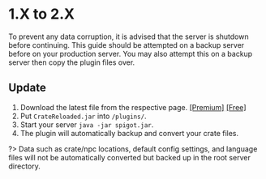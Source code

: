 # 1.X to 2.X

To prevent any data corruption, it is advised that the server is shutdown before continuing.
This guide should be attempted on a backup server before on your production server. You may
also attempt this on a backup server then copy the plugin files over.

## Update

1. Download the latest file from the respective page.
[[Premium]](https://www.spigotmc.org/resources/.3663/)
[[Free]](https://www.spigotmc.org/resources/.861/)
2. Put `CrateReloaded.jar` into `/plugins/`.
3. Start your server `java -jar spigot.jar`.
4. The plugin will automatically backup and convert your crate files.

?> Data such as crate/npc locations, default config settings, and language files will not be
automatically converted but backed up in the root server directory.